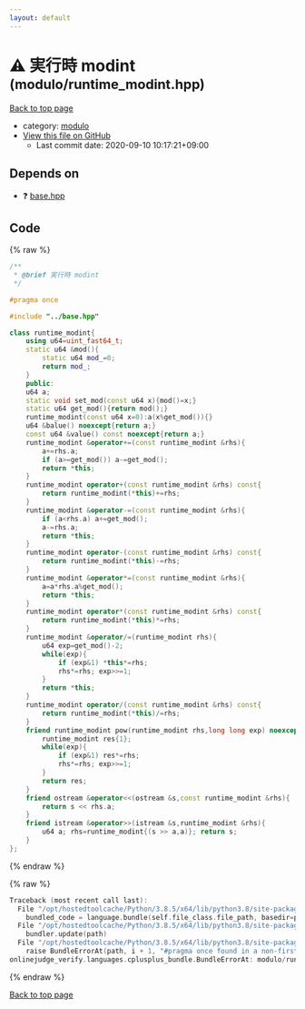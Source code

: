 ```yaml
---
layout: default
---
```


<!-- mathjax config similar to math.stackexchange -->
<script type="text/javascript" async
  src="https://cdnjs.cloudflare.com/ajax/libs/mathjax/2.7.5/MathJax.js?config=TeX-MML-AM_CHTML">
</script>
<script type="text/x-mathjax-config">
  MathJax.Hub.Config({
    TeX: { equationNumbers: { autoNumber: "AMS" }},
    tex2jax: {
      inlineMath: [ ['$','$'] ],
      processEscapes: true
    },
    "HTML-CSS": { matchFontHeight: false },
    displayAlign: "left",
    displayIndent: "2em"
  });
</script>

<script type="text/javascript" src="https://cdnjs.cloudflare.com/ajax/libs/jquery/3.4.1/jquery.min.js"></script>
<script src="https://cdn.jsdelivr.net/npm/jquery-balloon-js@1.1.2/jquery.balloon.min.js" integrity="sha256-ZEYs9VrgAeNuPvs15E39OsyOJaIkXEEt10fzxJ20+2I=" crossorigin="anonymous"></script>
<script type="text/javascript" src="../../assets/js/copy-button.js"></script>
<link rel="stylesheet" href="../../assets/css/copy-button.css" />


# :warning: 実行時 modint <small>(modulo/runtime_modint.hpp)</small>

<a href="../../index.html">Back to top page</a>

* category: <a href="../../index.html#5dcb4a1ea5a35da52691d50c8313c333">modulo</a>
* <a href="{{ site.github.repository_url }}/blob/master/modulo/runtime_modint.hpp">View this file on GitHub</a>
    - Last commit date: 2020-09-10 10:17:21+09:00




## Depends on

* :question: <a href="../base.hpp.html">base.hpp</a>


## Code

<a id="unbundled"></a>
{% raw %}
```cpp
/**
 * @brief 実行時 modint
 */

#pragma once

#include "../base.hpp"

class runtime_modint{
    using u64=uint_fast64_t;
    static u64 &mod(){
        static u64 mod_=0;
        return mod_;
    }
    public:
    u64 a;
    static void set_mod(const u64 x){mod()=x;}
    static u64 get_mod(){return mod();}
    runtime_modint(const u64 x=0):a(x%get_mod()){}
    u64 &balue() noexcept{return a;}
    const u64 &value() const noexcept{return a;}
    runtime_modint &operator+=(const runtime_modint &rhs){
        a+=rhs.a;
        if (a>=get_mod()) a-=get_mod();
        return *this;
    }
    runtime_modint operator+(const runtime_modint &rhs) const{
        return runtime_modint(*this)+=rhs;
    }
    runtime_modint &operator-=(const runtime_modint &rhs){
        if (a<rhs.a) a+=get_mod();
        a-=rhs.a;
        return *this;
    }
    runtime_modint operator-(const runtime_modint &rhs) const{
        return runtime_modint(*this)-=rhs;
    }
    runtime_modint &operator*=(const runtime_modint &rhs){
        a=a*rhs.a%get_mod();
        return *this;
    }
    runtime_modint operator*(const runtime_modint &rhs) const{
        return runtime_modint(*this)*=rhs;
    }
    runtime_modint &operator/=(runtime_modint rhs){
        u64 exp=get_mod()-2;
        while(exp){
            if (exp&1) *this*=rhs;
            rhs*=rhs; exp>>=1;
        }
        return *this;
    }
    runtime_modint operator/(const runtime_modint &rhs) const{
        return runtime_modint(*this)/=rhs;
    }
    friend runtime_modint pow(runtime_modint rhs,long long exp) noexcept{
        runtime_modint res{1};
        while(exp){
            if (exp&1) res*=rhs;
            rhs*=rhs; exp>>=1;
        }
        return res;
    }
    friend ostream &operator<<(ostream &s,const runtime_modint &rhs){
        return s << rhs.a;
    }
    friend istream &operator>>(istream &s,runtime_modint &rhs){
        u64 a; rhs=runtime_modint{(s >> a,a)}; return s;
    }
};
```
{% endraw %}

<a id="bundled"></a>
{% raw %}
```cpp
Traceback (most recent call last):
  File "/opt/hostedtoolcache/Python/3.8.5/x64/lib/python3.8/site-packages/onlinejudge_verify/docs.py", line 349, in write_contents
    bundled_code = language.bundle(self.file_class.file_path, basedir=pathlib.Path.cwd())
  File "/opt/hostedtoolcache/Python/3.8.5/x64/lib/python3.8/site-packages/onlinejudge_verify/languages/cplusplus.py", line 185, in bundle
    bundler.update(path)
  File "/opt/hostedtoolcache/Python/3.8.5/x64/lib/python3.8/site-packages/onlinejudge_verify/languages/cplusplus_bundle.py", line 310, in update
    raise BundleErrorAt(path, i + 1, "#pragma once found in a non-first line")
onlinejudge_verify.languages.cplusplus_bundle.BundleErrorAt: modulo/runtime_modint.hpp: line 5: #pragma once found in a non-first line

```
{% endraw %}

<a href="../../index.html">Back to top page</a>

